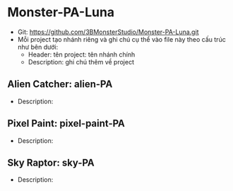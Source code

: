 # Monster-PA-Luna
- Git: https://github.com/3BMonsterStudio/Monster-PA-Luna.git
- Mỗi project tạo nhánh riêng và ghi chú cụ thể vào file này theo cấu trúc như bên dưới:
	- Header: tên project: tên nhánh chính
	- Description: ghi chú thêm về project

## Alien Catcher: alien-PA
- Description: 

## Pixel Paint: pixel-paint-PA
- Description: 

## Sky Raptor: sky-PA
- Description: 

